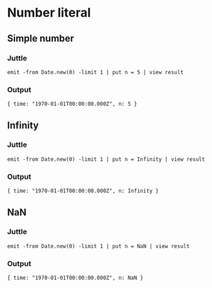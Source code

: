 Number literal
==============

Simple number
-------------

### Juttle

    emit -from Date.new(0) -limit 1 | put n = 5 | view result

### Output

    { time: "1970-01-01T00:00:00.000Z", n: 5 }

Infinity
--------

### Juttle

    emit -from Date.new(0) -limit 1 | put n = Infinity | view result

### Output

    { time: "1970-01-01T00:00:00.000Z", n: Infinity }

NaN
---

### Juttle

    emit -from Date.new(0) -limit 1 | put n = NaN | view result

### Output

    { time: "1970-01-01T00:00:00.000Z", n: NaN }
